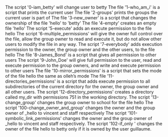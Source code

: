 The script '0-iam_betty' will change user to betty
The file '1-who_am_i' is a script that prints the current user
The file '2-groups' prints the groups the current user is part of
The file '3-new_owner' is a script that changes the ownership of the file 'hello' to 'betty' 
The file '4-empty' creates an empty file 'hello' 
The script '5-execute' adds an execute permission to the file hello
The script '6-multiple_permissions' will give the owner full control over the file, allow the group owner to read and execute it, but do not allow other users to modify the file in any way.
The script '7-everybody' adds execution permission to the owner, the group owner and the other users, to the file hello
The file '8-James_Bond' is a script that gives all permission to other users
 The script '9-John_Doe' will give full permission to the user, read and execute permission to the group owners, and write and execute permission to other users
The file '10-mirror_permissions' is a script that sets the mode of the file hello the same as olleh’s mode
The file '11-directories_permissions' is a script that adds execute permission to all subdirectories of the current directory for the owner, the group owner and all other users.
The script '12-directory_permissions' creates a directory called my_dir with permissions 751 in the working directory.
The script '13-change_group' changes the group owner to school for the file hello
The script '100-change_owner_and_group' changes the owner and the group owner of _hello to vincent and staff respectively
The script '101-symbolic_link_permissions' changes the owner and the group owner of _hello to vincent and staff respectively.
The script '102-if_only ' changes the owner of the file hello to betty only if it is owned by the user guillaume.
